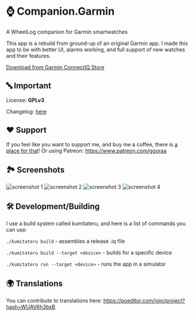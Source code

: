 # ⌚️ Companion.Garmin 

A WheelLog companion for Garmin smartwatches

This app is a rebuild from ground-up of an original Garmin app. I made this app to be with better UI, alarms working, and full support of new watches and their features.

[Download from Garmin ConnectIQ Store](https://apps.garmin.com/en-US/apps/35719a02-8a5d-46bc-b474-f26c54c4e045)
## 🔤 Important

License: **GPLv3**

Changelog: [here](https://github.com/Wheellog/Companion.Garmin/blob/master/CHANGELOG.md)

## ❤️ Support

If you feel like you want to support me, and buy me a coffee, there is [a place for that](https://buymeacoffee.com/ggoraao)!
Or using Patreon: https://www.patreon.com/ggoraa

## 🏞 Screenshots
![screenshot 1](https://raw.githubusercontent.com/Wheellog/Companion.Garmin/master/.github/readme-images/1.png)
![screenshot 2](https://raw.githubusercontent.com/Wheellog/Companion.Garmin/master/.github/readme-images/2.png)
![screenshot 3](https://raw.githubusercontent.com/Wheellog/Companion.Garmin/master/.github/readme-images/3.png)
![screenshot 4](https://raw.githubusercontent.com/Wheellog/Companion.Garmin/master/.github/readme-images/4.png)

## 🛠 Development/Building

I use a build system called kumitateru, and here is a list of commands you can use:

`./kumitateru build` - assembles a release .iq file

`./kumitateru build --target <device>` - builds for a specific device

`./kumitateru run --target <device>` - runs the app in a simulator

## 🌍 Translations

You can contribute to translations here: https://poeditor.com/join/project?hash=WUAV6h3bxB
